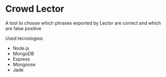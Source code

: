 # Crowd Lector

A tool to choose which phrases exported by Lector are correct and which are false positive

Used tecnologies:
- Node.js
- MongoDB
- Express
- Mongoose
- Jade